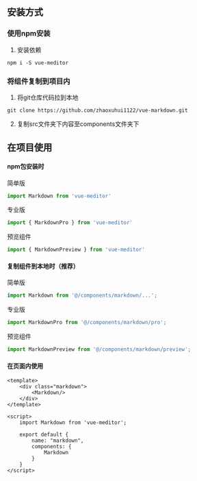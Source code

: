 ## 安装方式
### 使用npm安装

1. 安装依赖
```
npm i -S vue-meditor
```

### 将组件复制到项目内
1. 将git仓库代码拉到本地
```
git clone https://github.com/zhaoxuhui1122/vue-markdown.git
```

2. 复制src文件夹下内容至components文件夹下

## 在项目使用
#### npm包安装时
简单版
```js
import Markdown from 'vue-meditor'
```
专业版
```js
import { MarkdownPro } from 'vue-meditor'
```
预览组件
```js
import { MarkdownPreview } from 'vue-meditor'
```
#### 复制组件到本地时（推荐）
简单版
```js
import Markdown from '@/components/markdown/...';
```
专业版 
```js
import MarkdownPro from '@/components/markdown/pro';
```
预览组件
```js
import MarkdownPreview from '@/components/markdown/preview';
```

#### 在页面内使用
```vue
<template>
    <div class="markdown">
        <Markdown/>
    </div>
</template>

<script>
    import Markdown from 'vue-meditor';
    
    export default {
        name: "markdown",
        components: {
            Markdown
        }
    }
</script>
```
